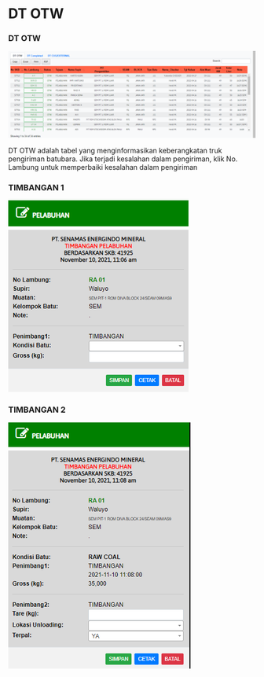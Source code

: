 # DT OTW

### DT OTW

![](../.gitbook/assets/dt-otw-pelabuhan.PNG)

DT OTW adalah tabel yang menginformasikan keberangkatan truk pengiriman batubara. Jika terjadi kesalahan dalam pengiriman, klik No. Lambung untuk memperbaiki kesalahan dalam pengiriman

### TIMBANGAN 1

![](../.gitbook/assets/otw.png)

### TIMBANGAN 2

![](../.gitbook/assets/unloading.png)
